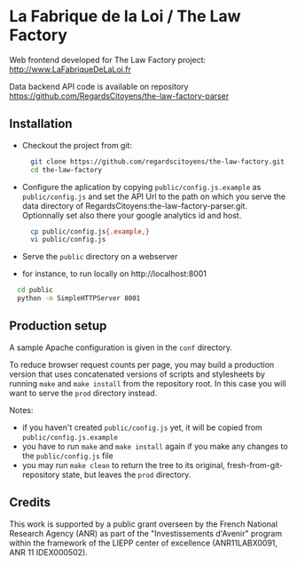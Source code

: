 La Fabrique de la Loi / The Law Factory
=======================================

Web frontend developed for The Law Factory project: http://www.LaFabriqueDeLaLoi.fr

Data backend API code is available on repository https://github.com/RegardsCitoyens/the-law-factory-parser

## Installation

* Checkout the project from git:

  ```bash
    git clone https://github.com/regardscitoyens/the-law-factory.git
    cd the-law-factory
  ```

* Configure the aplication by copying `public/config.js.example` as `public/config.js` and set the API Url to the path on which you serve the data directory of RegardsCitoyens:the-law-factory-parser.git. Optionnally set also there your google analytics id and host.

  ```bash
    cp public/config.js{.example,}
    vi public/config.js
  ```

* Serve the `public` directory on a webserver
 - for instance, to run locally on http://localhost:8001

  ```bash
    cd public
    python -m SimpleHTTPServer 8001
  ```

## Production setup

A sample Apache configuration is given in the `conf` directory.

To reduce browser request counts per page, you may build a production version that uses concatenated versions of scripts and stylesheets by running `make` and `make install` from the repository root.  In this case you will want to serve the `prod` directory instead.

Notes:
* if you haven't created `public/config.js` yet, it will be copied from `public/config.js.example`
* you have to run `make` and `make install` again if you make any changes to the `public/config.js` file
* you may run `make clean` to return the tree to its original, fresh-from-git-repository state, but leaves the `prod` directory.

## Credits

This work is supported by a public grant overseen by the French National Research Agency (ANR) as part of the "Investissements d'Avenir" program within the framework of the LIEPP center of excellence (ANR11LABX0091, ANR 11 IDEX000502).
